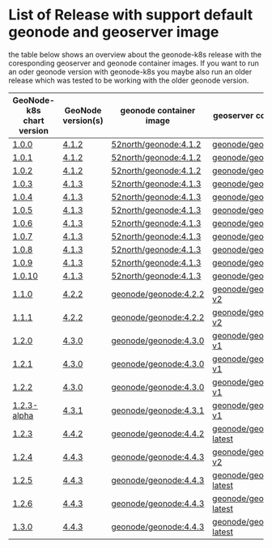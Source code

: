 # List of Release with support default geonode and geoserver image

the table below shows an overview about the geonode-k8s release with the coresponding geoserver and geonode container images. If you want to run an oder geonode version with geonode-k8s you maybe also run an older release which was tested to be working with the older geonode version. 

| GeoNode-k8s<br /> chart version | GeoNode<br /> version(s) | geonode container image | geoserver container image | 
|---------------------------|--------------------|-------------------------|---------------------------|
| [1.0.0](https://github.com/GeoNodeUserGroup-DE/geonode-k8s/releases/tag/1.0.0) | [4.1.2](https://github.com/GeoNode/geonode/releases/tag/4.1.2) | [52north/geonode:4.1.2](https://hub.docker.com/r/52north/geonode/tags) | [geonode/geoserver:2.23.0](https://hub.docker.com/r/geonode/geoserver/tags) |
| [1.0.1](https://github.com/GeoNodeUserGroup-DE/geonode-k8s/releases/tag/1.0.1) | [4.1.2](https://github.com/GeoNode/geonode/releases/tag/4.1.2) | [52north/geonode:4.1.2](https://hub.docker.com/r/52north/geonode/tags) | [geonode/geoserver:2.23.0](https://hub.docker.com/r/geonode/geoserver/tags) |
| [1.0.2](https://github.com/GeoNodeUserGroup-DE/geonode-k8s/releases/tag/geonode-k8s-1.0.2) | [4.1.2](https://github.com/GeoNode/geonode/releases/tag/4.1.2) | [52north/geonode:4.1.2](https://hub.docker.com/r/52north/geonode/tags) | [geonode/geoserver:2.23.0](https://hub.docker.com/r/geonode/geoserver/tags) |
| [1.0.3](https://github.com/GeoNodeUserGroup-DE/geonode-k8s/releases/tag/geonode-k8s-1.0.3) | [4.1.3](https://github.com/GeoNode/geonode/releases/tag/4.1.3)  | [52north/geonode:4.1.3](https://hub.docker.com/r/52north/geonode/tags) | [geonode/geoserver:2.23.0](https://hub.docker.com/r/geonode/geoserver/tags) |
| [1.0.4](https://github.com/GeoNodeUserGroup-DE/geonode-k8s/releases/tag/geonode-k8s-1.0.4) | [4.1.3](https://github.com/GeoNode/geonode/releases/tag/4.1.3)  | [52north/geonode:4.1.3](https://hub.docker.com/r/52north/geonode/tags) | [geonode/geoserver:2.23.0](https://hub.docker.com/r/geonode/geoserver/tags) |
| [1.0.5](https://github.com/GeoNodeUserGroup-DE/geonode-k8s/releases/tag/geonode-k8s-1.0.5) | [4.1.3](https://github.com/GeoNode/geonode/releases/tag/4.1.3)  | [52north/geonode:4.1.3](https://hub.docker.com/r/52north/geonode/tags) | [geonode/geoserver:2.23.0](https://hub.docker.com/r/geonode/geoserver/tags) |
| [1.0.6](https://github.com/GeoNodeUserGroup-DE/geonode-k8s/releases/tag/geonode-k8s-1.0.6) | [4.1.3](https://github.com/GeoNode/geonode/releases/tag/4.1.3)  | [52north/geonode:4.1.3](https://hub.docker.com/r/52north/geonode/tags) | [geonode/geoserver:2.23.0](https://hub.docker.com/r/geonode/geoserver/tags) |
| [1.0.7](https://github.com/GeoNodeUserGroup-DE/geonode-k8s/releases/tag/geonode-k8s-1.0.7) | [4.1.3](https://github.com/GeoNode/geonode/releases/tag/4.1.3)  | [52north/geonode:4.1.3](https://hub.docker.com/r/52north/geonode/tags) | [geonode/geoserver:2.23.0](https://hub.docker.com/r/geonode/geoserver/tags) |
| [1.0.8](https://github.com/GeoNodeUserGroup-DE/geonode-k8s/releases/tag/geonode-k8s-1.0.8) | [4.1.3](https://github.com/GeoNode/geonode/releases/tag/4.1.3)  | [52north/geonode:4.1.3](https://hub.docker.com/r/52north/geonode/tags) | [geonode/geoserver:2.23.0](https://hub.docker.com/r/geonode/geoserver/tags) |
| [1.0.9](https://github.com/GeoNodeUserGroup-DE/geonode-k8s/releases/tag/geonode-k8s-1.0.9) | [4.1.3](https://github.com/GeoNode/geonode/releases/tag/4.1.3)  | [52north/geonode:4.1.3](https://hub.docker.com/r/52north/geonode/tags) | [geonode/geoserver:2.23.0](https://hub.docker.com/r/geonode/geoserver/tags) |
| [1.0.10](https://github.com/GeoNodeUserGroup-DE/geonode-k8s/releases/tag/geonode-k8s-1.0.10) | [4.1.3](https://github.com/GeoNode/geonode/releases/tag/4.1.3)  | [52north/geonode:4.1.3](https://hub.docker.com/r/52north/geonode/tags) | [geonode/geoserver:2.23.0](https://hub.docker.com/r/geonode/geoserver/tags) |
| [1.1.0](https://github.com/GeoNodeUserGroup-DE/geonode-k8s/releases/tag/geonode-k8s-1.1.0) | [4.2.2](https://github.com/GeoNode/geonode/releases/tag/4.2.2)  | [geonode/geonode:4.2.2](https://hub.docker.com/r/geonode/geonode/tags) | [geonode/geoserver:2.23.3-v2](https://hub.docker.com/r/geonode/geoserver/tags) |
| [1.1.1](https://github.com/GeoNodeUserGroup-DE/geonode-k8s/releases/tag/geonode-k8s-1.1.1) | [4.2.2](https://github.com/GeoNode/geonode/releases/tag/4.2.2)  | [geonode/geonode:4.2.2](https://hub.docker.com/r/geonode/geonode/tags) | [geonode/geoserver:2.23.3-v2](https://hub.docker.com/r/geonode/geoserver/tags) |
| [1.2.0](https://github.com/GeoNodeUserGroup-DE/geonode-k8s/releases/tag/geonode-k8s-1.2.0) | [4.3.0](https://github.com/GeoNode/geonode/releases/tag/4.3.0)  | [geonode/geonode:4.3.0](https://hub.docker.com/r/geonode/geonode/tags) | [geonode/geoserver:2.24.3-v1](https://hub.docker.com/r/geonode/geoserver/tags) |
| [1.2.1](https://github.com/GeoNodeUserGroup-DE/geonode-k8s/releases/tag/geonode-k8s-1.2.1) | [4.3.0](https://github.com/GeoNode/geonode/releases/tag/4.3.0)  | [geonode/geonode:4.3.0](https://hub.docker.com/r/geonode/geonode/tags) | [geonode/geoserver:2.24.3-v1](https://hub.docker.com/r/geonode/geoserver/tags) |
| [1.2.2](https://github.com/GeoNodeUserGroup-DE/geonode-k8s/releases/tag/geonode-k8s-1.2.2) | [4.3.0](https://github.com/GeoNode/geonode/releases/tag/4.3.0)  | [geonode/geonode:4.3.0](https://hub.docker.com/r/geonode/geonode/tags) | [geonode/geoserver:2.24.3-v1](https://hub.docker.com/r/geonode/geoserver/tags) |
| [1.2.3-alpha](https://github.com/GeoNodeUserGroup-DE/geonode-k8s/releases/tag/geonode-k8s-1.2.23-alpha) | [4.3.1](https://github.com/GeoNode/geonode/releases/tag/4.3.1)  | [geonode/geonode:4.3.1](https://hub.docker.com/r/geonode/geonode/tags) | [geonode/geoserver:2.24.4-v1](https://hub.docker.com/r/geonode/geoserver/tags) |
| [1.2.3](https://github.com/GeoNodeUserGroup-DE/geonode-k8s/releases/tag/geonode-k8s-1.2.3) | [4.4.2](https://github.com/GeoNode/geonode/releases/tag/4.4.2)  | [geonode/geonode:4.4.2](https://hub.docker.com/r/geonode/geonode/tags) | [geonode/geoserver:2.24.3-latest](https://hub.docker.com/r/geonode/geoserver/tags) |
| [1.2.4](https://github.com/GeoNodeUserGroup-DE/geonode-k8s/releases/tag/geonode-k8s-1.2.4) | [4.4.3](https://github.com/GeoNode/geonode/releases/tag/4.4.3)  | [geonode/geonode:4.4.3](https://hub.docker.com/r/geonode/geonode/tags) | [geonode/geoserver:2.24.3-v2](https://hub.docker.com/r/geonode/geoserver/tags) |
| [1.2.5](https://github.com/GeoNodeUserGroup-DE/geonode-k8s/releases/tag/geonode-k8s-1.2.5) | [4.4.3](https://github.com/GeoNode/geonode/releases/tag/4.4.3)  | [geonode/geonode:4.4.3](https://hub.docker.com/r/geonode/geonode/tags) | [geonode/geoserver:2.24.4-latest](https://hub.docker.com/r/geonode/geoserver/tags) |
| [1.2.6](https://github.com/GeoNodeUserGroup-DE/geonode-k8s/releases/tag/geonode-k8s-1.2.6) | [4.4.3](https://github.com/GeoNode/geonode/releases/tag/4.4.3)  | [geonode/geonode:4.4.3](https://hub.docker.com/r/geonode/geonode/tags) | [geonode/geoserver:2.24.4-latest](https://hub.docker.com/r/geonode/geoserver/tags) |
[1.3.0](https://github.com/zalf-rdm/geonode-k8s/releases/tag/geonode-k8s-1.3.0) | [4.4.3](https://github.com/GeoNode/geonode/releases/tag/4.4.3)  | [geonode/geonode:4.4.3](https://hub.docker.com/r/geonode/geonode/tags) | [geonode/geoserver:2.24.4-latest](https://hub.docker.com/r/geonode/geoserver/tags) |

